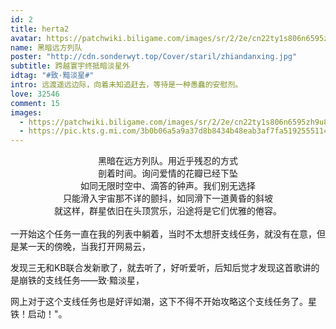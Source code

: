 ```yaml
---
id: 2
title: herta2
avatar: https://patchwiki.biligame.com/images/sr/2/2e/cn22ty1s806n6595zh9u8ko8hcghn51.png
name: 黑暗远方列队
poster: "http://cdn.sonderwyt.top/Cover/staril/zhiandanxing.jpg"
subtitle: 跨越寰宇终抵暗淡星外
idtag: "#致·黯淡星#"
intro: 远渡遥远边际，向着未知追赶去，等待是一种愚蠢的安慰剂。
love: 32546
comment: 15
images:
  - https://patchwiki.biligame.com/images/sr/2/2e/cn22ty1s806n6595zh9u8ko8hcghn51.png
  - https://pic.kts.g.mi.com/3b0b06a5a9a37d8b8434b48eab3af7fa5192555114829954565.png
---
```


<div style="text-align:center">
黑暗在远方列队。用近乎残忍的方式<br>
剖着时间。询问爱情的花瓣已经下坠<br>
如同无限时空中、滴答的钟声。我们别无选择<br>
只能滑入宇宙那不详的颤抖，如同滑下一道黄昏的斜坡<br>
就这样，群星依旧在头顶赏乐，沿途将是它们优雅的倦容。
</div>

<br>
一开始这个任务一直在我的列表中躺着，当时不太想肝支线任务，就没有在意，但是某一天的傍晚，当我打开网易云，

发现三无和KB联合发新歌了，就去听了，好听爱听，后知后觉才发现这首歌讲的是崩铁的支线任务——致·黯淡星，

网上对于这个支线任务也是好评如潮，这下不得不开始攻略这个支线任务了。星铁！启动！"。